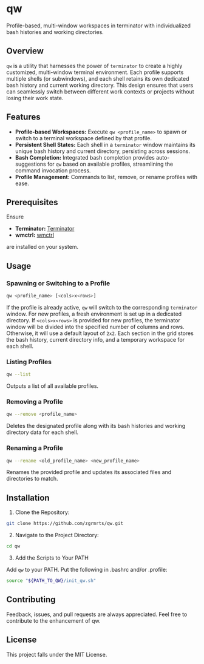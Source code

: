 # qw

Profile-based, multi-window workspaces in terminator with individualized bash histories and working directories.

## Overview

`qw` is a utility that harnesses the power of `terminator` to create a highly customized, multi-window terminal environment. Each profile supports multiple shells (or subwindows), and each shell retains its own dedicated bash history and current working directory. This design ensures that users can seamlessly switch between different work contexts or projects without losing their work state.

## Features

- **Profile-based Workspaces:** Execute `qw <profile_name>` to spawn or switch to a terminal workspace defined by that profile.
- **Persistent Shell States:** Each shell in a `terminator` window maintains its unique bash history and current directory, persisting across sessions.
- **Bash Completion:** Integrated bash completion provides auto-suggestions for `qw` based on available profiles, streamlining the command invocation process.
- **Profile Management:** Commands to list, remove, or rename profiles with ease.

## Prerequisites

Ensure

- **Terminator:** [Terminator](https://gnome-terminator.org/)
- **wmctrl:** [wmctrl](https://github.com/dancor/wmctrl)

are installed on your system.

## Usage

### Spawning or Switching to a Profile

```bash
qw <profile_name> [<cols>x<rows>]
```

If the profile is already active, `qw` will switch to the corresponding `terminator` window. For new profiles, a fresh environment is set up in a dedicated directory. If `<cols>x<rows>` is provided for new profiles, the terminator window will be divided into the specified number of columns and rows. Otherwise, it will use a default layout of `2x2`. Each section in the grid stores the bash history, current directory info, and a temporary workspace for each shell.

### Listing Profiles

```bash
qw --list
```

Outputs a list of all available profiles.

### Removing a Profile
```bash
qw --remove <profile_name>
```

Deletes the designated profile along with its bash histories and working directory data for each shell.

### Renaming a Profile
```bash
qw --rename <old_profile_name> <new_profile_name>
```

Renames the provided profile and updates its associated files and directories to match.

## Installation

1. Clone the Repository:

```bash
git clone https://github.com/zgrmrts/qw.git
```

2. Navigate to the Project Directory:

```bash
cd qw
```

3. Add the Scripts to Your PATH

Add `qw` to your PATH. Put the following in .bashrc and/or .profile:

```bash
source "${PATH_TO_QW}/init_qw.sh"
```

## Contributing

Feedback, issues, and pull requests are always appreciated. Feel free to contribute to the enhancement of qw.

## License

This project falls under the MIT License.





